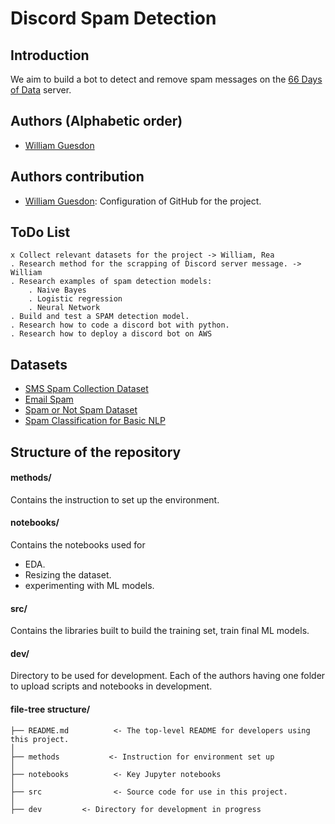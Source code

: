 # Discord Spam Detection


## Introduction

We aim to build a bot to detect and remove spam messages on the [66 Days of Data](https://discord.gg/wV2x8KMSeC) server. 

## Authors (Alphabetic order)

* [William Guesdon](https://github.com/wguesdon)

## Authors contribution

* [William Guesdon](https://github.com/wguesdon): Configuration of GitHub for the project. 

## ToDo List

```
x Collect relevant datasets for the project -> William, Rea
. Research method for the scrapping of Discord server message. -> William
. Research examples of spam detection models:
	. Naive Bayes
	. Logistic regression
	. Neural Network
. Build and test a SPAM detection model.
. Research how to code a discord bot with python.
. Research how to deploy a discord bot on AWS
```

## Datasets

* [SMS Spam Collection Dataset](https://www.kaggle.com/uciml/sms-spam-collection-dataset)
* [Email Spam](https://www.kaggle.com/veleon/ham-and-spam-dataset)
* [Spam or Not Spam Dataset](https://www.kaggle.com/ozlerhakan/spam-or-not-spam-dataset)
* [Spam Classification for Basic NLP](https://www.kaggle.com/chandramoulinaidu/spam-classification-for-basic-nlp)

## Structure of the repository

#### methods/
Contains the instruction to set up the environment.

#### notebooks/
Contains the notebooks used for 
* EDA.
* Resizing the dataset.
* experimenting with ML models.

#### src/
Contains the libraries built to  build the training set, train final ML models.

#### dev/
Directory to be used for development. Each of the authors having one folder to upload scripts and notebooks in development.

#### file-tree structure/

```
├── README.md          <- The top-level README for developers using this project.
│
├── methods           <- Instruction for environment set up
│
├── notebooks          <- Key Jupyter notebooks 
│
├── src                <- Source code for use in this project.
│
├── dev         <- Directory for development in progress
```
